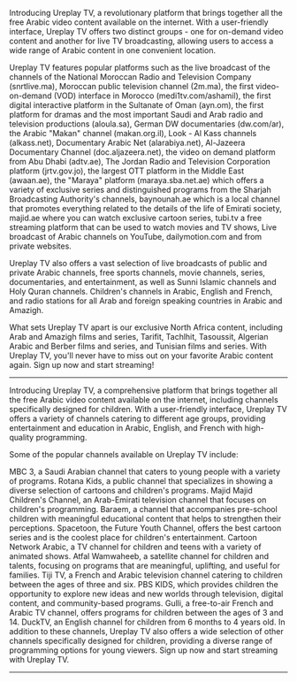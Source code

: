 Introducing Ureplay TV, a revolutionary platform that brings together all the free Arabic video content available on the internet. With a user-friendly interface, Ureplay TV offers two distinct groups - one for on-demand video content and another for live TV broadcasting, allowing users to access a wide range of Arabic content in one convenient location.

Ureplay TV features popular platforms such as the live broadcast of the channels of the National Moroccan Radio and Television Company (snrtlive.ma), Moroccan public television channel (2m.ma), the first video-on-demand (VOD) interface in Morocco (medi1tv.com/ashamil), the first digital interactive platform in the Sultanate of Oman (ayn.om), the first platform for dramas and the most important Saudi and Arab radio and television productions (aloula.sa), German DW documentaries (dw.com/ar), the Arabic "Makan" channel (makan.org.il), Look - Al Kass channels (alkass.net), Documentary Arabic Net (alarabiya.net), Al-Jazeera Documentary Channel (doc.aljazeera.net), the video on demand platform from Abu Dhabi (adtv.ae), The Jordan Radio and Television Corporation platform (jrtv.gov.jo), the largest OTT platform in the Middle East (awaan.ae), the "Maraya" platform (maraya.sba.net.ae) which offers a variety of exclusive series and distinguished programs from the Sharjah Broadcasting Authority's channels, baynounah.ae which is a local channel that promotes everything related to the details of the life of Emirati society, majid.ae where you can watch exclusive cartoon series, tubi.tv a free streaming platform that can be used to watch movies and TV shows, Live broadcast of Arabic channels on YouTube, dailymotion.com and from private websites.

Ureplay TV also offers a vast selection of live broadcasts of public and private Arabic channels, free sports channels, movie channels, series, documentaries, and entertainment, as well as Sunni Islamic channels and Holy Quran channels. Children's channels in Arabic, English and French, and radio stations for all Arab and foreign speaking countries in Arabic and Amazigh.

What sets Ureplay TV apart is our exclusive North Africa content, including Arab and Amazigh films and series, Tarifit, Tachlhit, Tasoussit, Algerian Arabic and Berber films and series, and Tunisian films and series. With Ureplay TV, you'll never have to miss out on your favorite Arabic content again. Sign up now and start streaming!

----------------------------

Introducing Ureplay TV, a comprehensive platform that brings together all the free Arabic video content available on the internet, including channels specifically designed for children. With a user-friendly interface, Ureplay TV offers a variety of channels catering to different age groups, providing entertainment and education in Arabic, English, and French with high-quality programming.

Some of the popular channels available on Ureplay TV include:

MBC 3, a Saudi Arabian channel that caters to young people with a variety of programs.
Rotana Kids, a public channel that specializes in showing a diverse selection of cartoons and children's programs.
Majid Majid Children's Channel, an Arab-Emirati television channel that focuses on children's programming.
Baraem, a channel that accompanies pre-school children with meaningful educational content that helps to strengthen their perceptions.
Spacetoon, the Future Youth Channel, offers the best cartoon series and is the coolest place for children's entertainment.
Cartoon Network Arabic, a TV channel for children and teens with a variety of animated shows.
Atfal Wamwaheeb, a satellite channel for children and talents, focusing on programs that are meaningful, uplifting, and useful for families.
Tiji TV, a French and Arabic television channel catering to children between the ages of three and six.
PBS KIDS, which provides children the opportunity to explore new ideas and new worlds through television, digital content, and community-based programs.
Gulli, a free-to-air French and Arabic TV channel, offers programs for children between the ages of 3 and 14.
DuckTV, an English channel for children from 6 months to 4 years old.
In addition to these channels, Ureplay TV also offers a wide selection of other channels specifically designed for children, providing a diverse range of programming options for young viewers. Sign up now and start streaming with Ureplay TV.

--------------------------------

